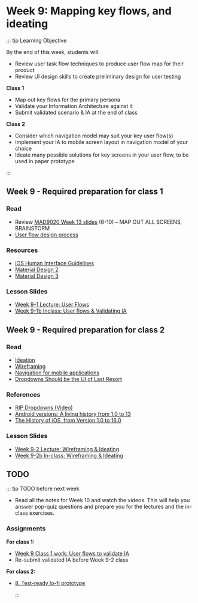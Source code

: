 # Week 9: Mapping key flows, and ideating  

::: tip Learning Objective

By the end of this week, students will:

- Review user task flow techniques to produce user flow map for their product
- Review UI design skills to create preliminary design for user testing

**Class 1**

- Map out key flows for the primary persona
- Validate your Information Architecture against it
- Submit validated scenario & IA at the end of class

**Class 2**

- Consider which navigation model may suit your key user flow(s)
- Implement your IA to mobile screen layout in navigation model of your choice
- Ideate many possible solutions for key screens in your user flow, to be used in paper prototype

:::


## Week 9 - Required preparation for class 1

### Read
- Review [MAD9020 Week 13 slides](https://drive.google.com/drive/folders/1BlPhZVyvBiRa5n-D0bbHVyn6H8YN2n5c?usp=sharing) (6-10) – MAP OUT ALL SCREENS, BRAINSTORM
- [User flow design process](https://www.interaction-design.org/literature/article/flow-design-processes-focusing-on-the-user-s-needs)

<!-- - [Site flows vs user flows](https://uxmovement.com/wireframes/site-flows-vs-user-flows-when-to-use-which/)
 - [User flows for smooth UX](https://www.uxpin.com/studio/blog/creating-perfect-user-flows-for-smooth-ux/) -->


### Resources

- [iOS Human Interface Guidelines](https://developer.apple.com/design/human-interface-guidelines/)
- [Material Design 2](https://material.io/design)
- [Material Design 3](https://m3.material.io/)


### Lesson Slides

- [Week 9-1 Lecture: User Flows](https://drive.google.com/drive/folders/1kCPUsO4_f6Hz47THcBzFBiMlCJIzpvG7)
- [Week 9-1b Inclass: User flows & Validating IA](https://drive.google.com/drive/folders/1kCPUsO4_f6Hz47THcBzFBiMlCJIzpvG7)


## Week 9 - Required preparation for class 2

### Read

- [Ideation](https://www.interaction-design.org/literature/topics/ideation)
- [Wireframing](https://www.usability.gov/how-to-and-tools/methods/wireframing.html)
- [Navigation for mobile applications](https://www.interaction-design.org/literature/article/show-me-the-way-to-go-anywhere-navigation-for-mobile-applications)
- [Dropdowns Should be the UI of Last Resort](https://www.lukew.com/ff/entry.asp?1950) 


### References

- [RIP Dropdowns (Video)](https://youtu.be/hcYAHix-riY)
- [Android versions: A living history from 1.0 to 13](https://www.computerworld.com/article/3235946/android-versions-a-living-history-from-1-0-to-today.html)
- [The History of iOS, from Version 1.0 to 16.0](https://www.lifewire.com/ios-versions-4147730)


### Lesson Slides

- [Week 9-2 Lecture: Wireframing & Ideating](https://drive.google.com/drive/folders/1kCPUsO4_f6Hz47THcBzFBiMlCJIzpvG7)
- [Week 9-2b In-class: Wireframing & Ideating](https://drive.google.com/drive/folders/1kCPUsO4_f6Hz47THcBzFBiMlCJIzpvG7)



## TODO

::: tip TODO before next week

- Read all the notes for Week 10 and watch the videos. This will help you answer pop-quiz questions and prepare you for the lectures and the in-class exercises.

### Assignments

**For class 1:** 
- [Week 9 Class 1 work: User flows to validate IA](../../assignments/work-week9-1.md)
- Re-submit validated IA before Week 9-2 class

**For class 2:** 
- [8. Test-ready lo-fi prototype](../../assignments/assg8.md)

  :::
